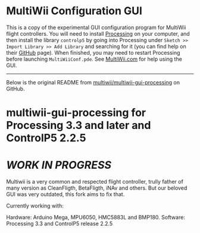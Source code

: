 # MultiWii Configuration GUI

This is a copy of the experimental GUI configuration program for MultiWii flight controllers.
You will need to install [Processing](https://processing.org/) on your computer, and then install the library ```controlp5``` by going into Processing under ```Sketch >> Import Library >> Add Library``` and searching for it (you can find help on their [GitHub](https://github.com/sojamo/controlp5) page).
When finished, you may need to restart Processing before launching ```MultiWiiConf.pde```.
See [MultiWii.com](http://www.multiwii.com/software) for help using the GUI.

---

Below is the original README from [multiwii/multiwii-gui-processing](https://github.com/multiwii/multiwii-gui-processing) on GitHub.

# multiwii-gui-processing for Processing 3.3 and later and ControlP5 2.2.5
# ***WORK IN PROGRESS***

Multiwii is a very common and respected flight controller, trully father of many version as CleanFligth, BetaFligth, iNAv and others.
But our beloved GUI was very outdated, this fork aims to fix that.

Currently working with:

Hardware: Arduino Mega, MPU6050, HMC5883L and BMP180.
Software: Processing 3.3 and ControlP5 release 2.2.5
